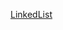 [LinkedList](https://courses.edx.org/courses/course-v1:PennX+SD2x+2T2017/courseware/44fa2fc239fa479baabfb7cbac8bcfb6/d16178c5ecce4daab963b6f46389992a/1?activate_block_id=block-v1%3APennX%2BSD2x%2B2T2017%2Btype%40vertical%2Bblock%4003dfb04193974bdabead27fce313715c<)

